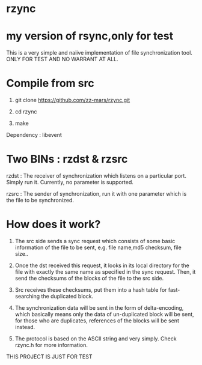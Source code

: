 rzync
=====

my version of rsync,only for test
=====

This is a very simple and naiive implementation of file synchronization tool.
ONLY FOR TEST AND NO WARRANT AT ALL.

Compile from src
=====

1) git clone https://github.com/zz-mars/rzync.git

2) cd rzync

3) make

Dependency : libevent

Two BINs : rzdst & rzsrc
====

rzdst : The receiver of synchronization which listens on a particular port.
		Simply run it. Currently, no parameter is supported.

rzsrc : The sender of synchronization, run it with one parameter which is the 
		file to be synchronized.

How does it work?
=====

1) The src side sends a sync request which consists of some basic information
   of the file to be sent, e.g. file name,md5 checksum, file size..

2) Once the dst received this request, it looks in its local directory for the
   file with exactly the same name as specified in the sync request. Then, it 
   send the checksums of the blocks of the file to the src side.

3) Src receives these checksums, put them into a hash table for fast-searching the 
   duplicated block.

4) The synchronization data will be sent in the form of delta-encoding, which basically
   means only the data of un-duplicated block will be sent, for those who are duplicates,
   references of the blocks will be sent instead.
   
5) The protocol is based on the ASCII string and very simply.
   Check rzync.h for more information.

THIS PROJECT IS JUST FOR TEST
